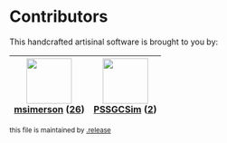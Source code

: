 # Contributors

This handcrafted artisinal software is brought to you by:

| <img height="80" src="https://avatars.githubusercontent.com/u/261635?v=4"><br><a href="https://github.com/msimerson">msimerson</a> (<a href="https://github.com/haraka/haraka-dsn/commits?author=msimerson">26</a>) | <img height="80" src="https://avatars.githubusercontent.com/u/42121756?v=4"><br><a href="https://github.com/PSSGCSim">PSSGCSim</a> (<a href="https://github.com/haraka/haraka-dsn/commits?author=PSSGCSim">2</a>) |
| :-----------------------------------------------------------------------------------------------------------------------------------------------------------------------------------------------------------------: | :---------------------------------------------------------------------------------------------------------------------------------------------------------------------------------------------------------------: |

<sub>this file is maintained by [.release](https://github.com/msimerson/.release)</sub>
